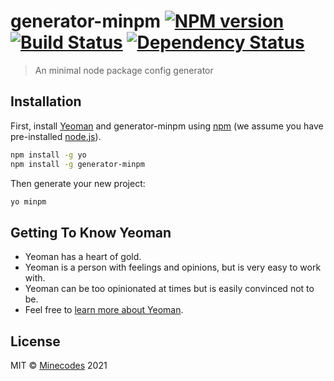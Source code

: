 # generator-minpm [![NPM version][npm-image]][npm-url] [![Build Status][travis-image]][travis-url] [![Dependency Status][daviddm-image]][daviddm-url]
> An minimal node package config generator

## Installation

First, install [Yeoman](http://yeoman.io) and generator-minpm using [npm](https://www.npmjs.com/) (we assume you have pre-installed [node.js](https://nodejs.org/)).

```bash
npm install -g yo
npm install -g generator-minpm
```

Then generate your new project:

```bash
yo minpm
```

## Getting To Know Yeoman

 * Yeoman has a heart of gold.
 * Yeoman is a person with feelings and opinions, but is very easy to work with.
 * Yeoman can be too opinionated at times but is easily convinced not to be.
 * Feel free to [learn more about Yeoman](http://yeoman.io/).

## License

MIT © [Minecodes](https://github.com/Minecodes) 2021


[npm-image]: https://badge.fury.io/js/generator-minpm.svg
[npm-url]: https://npmjs.org/package/generator-minpm
[travis-image]: https://travis-ci.com/Minecodes/generator-minpm.svg?branch=master
[travis-url]: https://travis-ci.com/Minecodes/generator-minpm
[daviddm-image]: https://david-dm.org/Minecodes/generator-minpm.svg?theme=shields.io
[daviddm-url]: https://david-dm.org/Minecodes/generator-minpm

